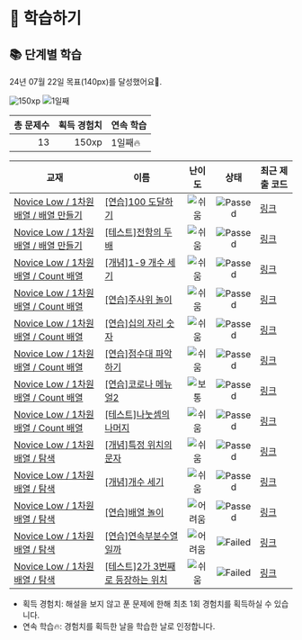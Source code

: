 # 📖 학습하기

## 📚 단계별 학습
24년 07월 22일 목표(140px)를 달성했어요🥳.

![150xp](https://img.shields.io/badge/EXP-150xp-%235cb85c.svg?for-the-badge)
![1일째](https://img.shields.io/badge/연속학습-1일째-%23E34F26.svg?for-the-badge)

|총 문제수|획득 경험치|연속 학습|
|---:|---:|---|
13|150xp|1일째🔥|

|교재|이름|난이도|상태|최근 제출 코드|
|---|---|:---:|:---:|---|
|[Novice Low / 1차원 배열 / 배열 만들기](https://www.codetree.ai/missions?missionId=4)|[[연습]100 도달하기](https://www.codetree.ai/missions/4/problems/reach-100)|![쉬움][easy]|![Passed][passed]|[링크](https://github.com/kys-97/codetree-TILs/blob/main/240722/100%20%EB%8F%84%EB%8B%AC%ED%95%98%EA%B8%B0/reach-100.java)|
|[Novice Low / 1차원 배열 / 배열 만들기](https://www.codetree.ai/missions?missionId=4)|[[테스트]전항의 두 배](https://www.codetree.ai/missions/4/problems/twice-the-previous)|![쉬움][easy]|![Passed][passed]|[링크](https://github.com/kys-97/codetree-TILs/blob/main/240722/%EC%A0%84%ED%95%AD%EC%9D%98%20%EB%91%90%20%EB%B0%B0/twice-the-previous.java)|
|[Novice Low / 1차원 배열 / Count 배열](https://www.codetree.ai/missions?missionId=4)|[[개념]1-9 개수 세기](https://www.codetree.ai/missions/4/problems/count-one-to-nine)|![쉬움][easy]|![Passed][passed]|[링크](https://github.com/kys-97/codetree-TILs/blob/main/240722/1-9%20%EA%B0%9C%EC%88%98%20%EC%84%B8%EA%B8%B0/count-one-to-nine.java)|
|[Novice Low / 1차원 배열 / Count 배열](https://www.codetree.ai/missions?missionId=4)|[[연습]주사위 놀이](https://www.codetree.ai/missions/4/problems/play-with-dice)|![쉬움][easy]|![Passed][passed]|[링크](https://github.com/kys-97/codetree-TILs/blob/main/240722/%EC%A3%BC%EC%82%AC%EC%9C%84%20%EB%86%80%EC%9D%B4/play-with-dice.java)|
|[Novice Low / 1차원 배열 / Count 배열](https://www.codetree.ai/missions?missionId=4)|[[연습]십의 자리 숫자](https://www.codetree.ai/missions/4/problems/number-of-tens-digit)|![쉬움][easy]|![Passed][passed]|[링크](https://github.com/kys-97/codetree-TILs/blob/main/240722/%EC%8B%AD%EC%9D%98%20%EC%9E%90%EB%A6%AC%20%EC%88%AB%EC%9E%90/number-of-tens-digit.java)|
|[Novice Low / 1차원 배열 / Count 배열](https://www.codetree.ai/missions?missionId=4)|[[연습]점수대 파악하기](https://www.codetree.ai/missions/4/problems/find-out-the-score-range)|![쉬움][easy]|![Passed][passed]|[링크](https://github.com/kys-97/codetree-TILs/blob/main/240722/%EC%A0%90%EC%88%98%EB%8C%80%20%ED%8C%8C%EC%95%85%ED%95%98%EA%B8%B0/find-out-the-score-range.java)|
|[Novice Low / 1차원 배열 / Count 배열](https://www.codetree.ai/missions?missionId=4)|[[연습]코로나 메뉴얼2](https://www.codetree.ai/missions/4/problems/covid-manual2)|![보통][medium]|![Passed][passed]|[링크](https://github.com/kys-97/codetree-TILs/blob/main/240722/%EC%BD%94%EB%A1%9C%EB%82%98%20%EB%A9%94%EB%89%B4%EC%96%BC2/covid-manual2.java)|
|[Novice Low / 1차원 배열 / Count 배열](https://www.codetree.ai/missions?missionId=4)|[[테스트]나눗셈의 나머지](https://www.codetree.ai/missions/4/problems/remainder-of-division)|![쉬움][easy]|![Passed][passed]|[링크](https://github.com/kys-97/codetree-TILs/blob/main/240722/%EB%82%98%EB%88%97%EC%85%88%EC%9D%98%20%EB%82%98%EB%A8%B8%EC%A7%80/remainder-of-division.java)|
|[Novice Low / 1차원 배열 / 탐색](https://www.codetree.ai/missions?missionId=4)|[[개념]특정 위치의 문자](https://www.codetree.ai/missions/4/problems/char-in-specific-location)|![쉬움][easy]|![Passed][passed]|[링크](https://github.com/kys-97/codetree-TILs/blob/main/240722/%ED%8A%B9%EC%A0%95%20%EC%9C%84%EC%B9%98%EC%9D%98%20%EB%AC%B8%EC%9E%90/char-in-specific-location.java)|
|[Novice Low / 1차원 배열 / 탐색](https://www.codetree.ai/missions?missionId=4)|[[개념]개수 세기](https://www.codetree.ai/missions/4/problems/count-numbers)|![쉬움][easy]|![Passed][passed]|[링크](https://github.com/kys-97/codetree-TILs/blob/main/240722/%EA%B0%9C%EC%88%98%20%EC%84%B8%EA%B8%B0/count-numbers.java)|
|[Novice Low / 1차원 배열 / 탐색](https://www.codetree.ai/missions?missionId=4)|[[연습]배열 놀이](https://www.codetree.ai/missions/4/problems/play-with-array)|![어려움][hard]|![Passed][passed]|[링크](https://github.com/kys-97/codetree-TILs/blob/main/240722/%EB%B0%B0%EC%97%B4%20%EB%86%80%EC%9D%B4/play-with-array.java)|
|[Novice Low / 1차원 배열 / 탐색](https://www.codetree.ai/missions?missionId=4)|[[연습]연속부분수열일까](https://www.codetree.ai/missions/4/problems/contiguous-array-or-not)|![어려움][hard]|![Failed][failed]|[링크](https://github.com/kys-97/codetree-TILs/blob/main/240722/%EC%97%B0%EC%86%8D%EB%B6%80%EB%B6%84%EC%88%98%EC%97%B4%EC%9D%BC%EA%B9%8C/contiguous-array-or-not.java)|
|[Novice Low / 1차원 배열 / 탐색](https://www.codetree.ai/missions?missionId=4)|[[테스트]2가 3번째로 등장하는 위치](https://www.codetree.ai/missions/4/problems/where-2-appears-3rd)|![쉬움][easy]|![Failed][failed]|[링크](https://github.com/kys-97/codetree-TILs/blob/main/240722/2%EA%B0%80%203%EB%B2%88%EC%A7%B8%EB%A1%9C%20%EB%93%B1%EC%9E%A5%ED%95%98%EB%8A%94%20%EC%9C%84%EC%B9%98/where-2-appears-3rd.java)|


* 획득 경험치: 해설을 보지 않고 푼 문제에 한해 최초 1회 경험치를 획득하실 수 있습니다.
* 연속 학습🔥: 경험치를 획득한 날을 학습한 날로 인정합니다.










[b5]: https://img.shields.io/badge/Bronze_5-%235D3E31.svg
[b4]: https://img.shields.io/badge/Bronze_4-%235D3E31.svg
[b3]: https://img.shields.io/badge/Bronze_3-%235D3E31.svg
[b2]: https://img.shields.io/badge/Bronze_2-%235D3E31.svg
[b1]: https://img.shields.io/badge/Bronze_1-%235D3E31.svg
[s5]: https://img.shields.io/badge/Silver_5-%23394960.svg
[s4]: https://img.shields.io/badge/Silver_4-%23394960.svg
[s3]: https://img.shields.io/badge/Silver_3-%23394960.svg
[s2]: https://img.shields.io/badge/Silver_2-%23394960.svg
[s1]: https://img.shields.io/badge/Silver_1-%23394960.svg
[g5]: https://img.shields.io/badge/Gold_5-%23FFC433.svg
[g4]: https://img.shields.io/badge/Gold_4-%23FFC433.svg
[g3]: https://img.shields.io/badge/Gold_3-%23FFC433.svg
[g2]: https://img.shields.io/badge/Gold_2-%23FFC433.svg
[g1]: https://img.shields.io/badge/Gold_1-%23FFC433.svg
[p5]: https://img.shields.io/badge/Platinum_5-%2376DDD8.svg
[p4]: https://img.shields.io/badge/Platinum_4-%2376DDD8.svg
[p3]: https://img.shields.io/badge/Platinum_3-%2376DDD8.svg
[p2]: https://img.shields.io/badge/Platinum_2-%2376DDD8.svg
[p1]: https://img.shields.io/badge/Platinum_1-%2376DDD8.svg
[passed]: https://img.shields.io/badge/Passed-%23009D27.svg
[failed]: https://img.shields.io/badge/Failed-%23D24D57.svg
[easy]: https://img.shields.io/badge/쉬움-%235cb85c.svg?for-the-badge
[medium]: https://img.shields.io/badge/보통-%23FFC433.svg?for-the-badge
[hard]: https://img.shields.io/badge/어려움-%23D24D57.svg?for-the-badge